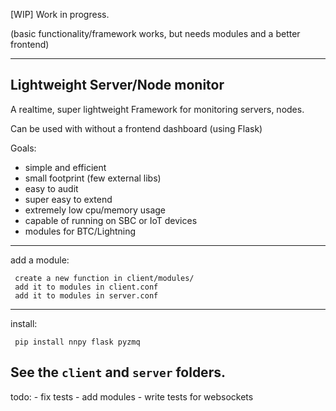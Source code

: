 
[WIP]
Work in progress.

(basic functionality/framework works, but needs  modules and a better frontend)

------------------------

Lightweight Server/Node monitor
---------------

A realtime, super lightweight Framework for monitoring servers, nodes.

Can be used with without a frontend dashboard (using Flask)


Goals:
- simple and efficient
- small footprint (few external libs)
- easy to audit
- super easy to extend
- extremely low cpu/memory usage
- capable of running on SBC or IoT devices
- modules for BTC/Lightning


------------
add a module:

     create a new function in client/modules/
     add it to modules in client.conf
     add it to modules in server.conf

-----------
install:

     pip install nnpy flask pyzmq

See the `client` and `server` folders.
--------------

todo:
    - fix tests
    - add modules
    - write tests for websockets
